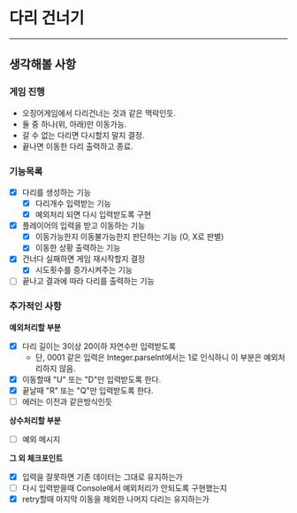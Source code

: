 # 다리 건너기

---   

## 생각해볼 사항

### 게임 진행

- 오징어게임에서 다리건너는 것과 같은 맥락인듯.
- 둘 중 하나(위, 아래)만 이동가능.
- 갈 수 없는 다리면 다시할지 말지 결정.
- 끝나면 이동한 다리 출력하고 종료.

### 기능목록

- [x] 다리를 생성하는 기능
  - [x] 다리개수 입력받는 기능
  - [x] 예외처리 되면 다시 입력받도록 구현
- [x] 플레이어의 입력을 받고 이동하는 기능
  - [x] 이동가능한지 이동불가능한지 판단하는 기능 (O, X로 판별)
  - [x] 이동한 상황 출력하는 기능
- [x] 건너다 실패하면 게임 재시작할지 결정
  - [x] 시도횟수를 증가시켜주는 기능
- [ ] 끝나고 결과에 따라 다리를 출력하는 기능

### 추가적인 사항

**예외처리할 부분**
- [x] 다리 길이는 3이상 20이하 자연수만 입력받도록
  - 단, 0001 같은 입력은 Integer.parseInt에서는 1로 인식하니 이 부분은 예외처리하지 않음.
- [x] 이동할때 "U" 또는 "D"만 입력받도록 한다.
- [x] 끝날때 "R" 또는 "Q"만 입력받도록 한다.
- [ ] 에러는 이전과 같은방식인듯

**상수처리할 부분**

- [ ] 예외 메시지

**그 외 체크포인트**

- [x] 입력을 잘못하면 기존 데이터는 그대로 유지하는가
- [ ] 다시 입력받을때 Console에서 예외처리가 안되도록 구현했는지
- [x] retry할때 마지막 이동을 제외한 나머지 다리는 유지하는가